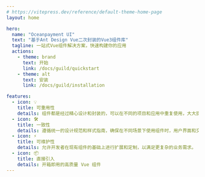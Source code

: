 ```yaml
---
# https://vitepress.dev/reference/default-theme-home-page
layout: home

hero:
  name: "Oceanpayment UI"
  text: "基于Ant Design Vue二次封装的Vue3组件库"
  tagline: 一站式Vue组件解决方案，快速构建你的应用
  actions:
    - theme: brand
      text: 开始
      link: /docs/guild/quickstart
    - theme: alt
      text: 安装
      link: /docs/guild/installation

features:
  - icon: 💡
    title: 可重用性
    details: 组件都是经过精心设计和封装的，可以在不同的项目和应用中重复使用，大大提高了开发效率和代码复用性。
  - icon: 🛠️
    title: 一致性
    details: 遵循统一的设计规范和样式指南，确保在不同场景下使用组件时，用户界面和交互方式保持一致性，提升用户体验。
  - icon: ⚡️
    title: 可维护性
    details: 允许开发者在现有组件的基础上进行扩展和定制，以满足更复杂的业务需求。
  - icon: 📦
    title: 直接引入
    details: 开箱即用的高质量 Vue 组件
---
```



